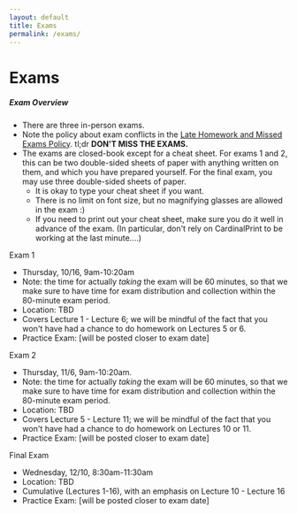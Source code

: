 ```yaml
---
layout: default
title: Exams
permalink: /exams/
---
```


# Exams


<div class="panel">
<h5 class="card-title">Exam Overview</h5>
<ul>
<li> There are three in-person exams.</li>
<li> Note the policy about exam conflicts in the <a href="/policies/">Late Homework and Missed Exams Policy</a>. tl;dr <b>DON'T MISS THE EXAMS.</b></li>
<li> The exams are closed-book except for a cheat sheet.  For exams 1 and 2, this can be two double-sided sheets of paper with anything written on them, and which you have prepared yourself.  For the final exam, you may use three double-sided sheets of paper. 
<ul> 
<li> It is okay to type your cheat sheet if you want.</li>
<li> There is no limit on font size, but no magnifying glasses are allowed in the exam :) </li> 
<li> If you need to print out your cheat sheet, make sure you do it well in advance of the exam.  (In particular, don't rely on CardinalPrint to be working at the last minute....)</li>
</ul></li>
</ul>
</div>


<div class="card mb-4">
  <div class="card-header">
    Exam 1
  </div>
  <div class="card-body">
    <p class="card-text">
	<ul>
	<li> Thursday, 10/16, 9am-10:20am</li>
	<li> Note: the time for actually <i>taking</i> the exam will be 60 minutes, so that we make sure to have time for exam distribution and collection within the 80-minute exam period.</li>
	<li> Location: TBD </li>
	<li> Covers Lecture 1 - Lecture 6; we will be mindful of the fact that you won't have had a chance to do homework on Lectures 5 or 6.</li>
	<li> Practice Exam: [will be posted closer to exam date] </li>
	</ul>
</p>
  </div>
</div>

<div class="card mb-4">
  <div class="card-header">
    Exam 2
  </div>
  <div class="card-body">
    <p class="card-text">
	<ul>
	<li> Thursday, 11/6, 9am-10:20am.</li>
	<li> Note: the time for actually <i>taking</i> the exam will be 60 minutes, so that we make sure to have time for exam distribution and collection within the 80-minute exam period.</li>
	<li> Location: TBD </li>
	<li> Covers Lecture 5 - Lecture 11; we will be mindful of the fact that you won't have had a chance to do homework on Lectures 10 or 11.</li>
	<li> Practice Exam: [will be posted closer to exam date] </li>
	</ul>
</p>
  </div>
</div>

<div class="card mb-4">
  <div class="card-header">
    Final Exam
  </div>
  <div class="card-body">
    <p class="card-text">
	<ul>
	<li> Wednesday, 12/10, 8:30am-11:30am</li>
	<li> Location: TBD </li>
	<li> Cumulative (Lectures 1-16), with an emphasis on Lecture 10 - Lecture 16</li>
	<li> Practice Exam: [will be posted closer to exam date] </li>
	</ul>
</p>
  </div>
</div>
